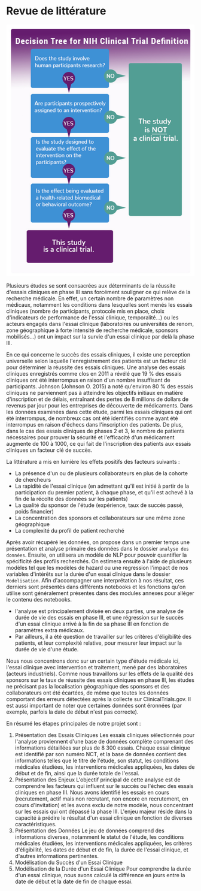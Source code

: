 # Revue de littérature
![image](../images/clinitrial.png)


Plusieurs études se sont consacrées aux déterminants de la réussite d'essais cliniques en phase III sans forcément souligner ce qui relève de la recherche médicale. En effet, un certain nombre de paramètres non médicaux, notamment les conditions dans lesquelles sont menés les essais cliniques (nombre de participants, protocole mis en place, choix d'indicateurs de performance de l'essai clinique, temporalité...) ou les acteurs engagés dans l'essai clinique (laboratoires ou universités de renom, zone géographique à forte intensité de recherche médicale, sponsors mobilisés...) ont un impact sur la survie d'un essai clinique par delà la phase III. 

En ce qui concerne le succès des essais cliniques, il existe une perception universelle selon laquelle l'enregistrement des patients est un facteur clé pour déterminer la réussite des essais cliniques. Une analyse des essais cliniques enregistrés comme clos en 2011 a révélé que 19 % des essais cliniques ont été interrompus en raison d'un nombre insuffisant de participants. Johnson (Johnson O. 2015) a noté qu'environ 80 % des essais cliniques ne parviennent pas à atteindre les objectifs initiaux en matière d'inscription et de délais, entraînant des pertes de 8 millions de dollars de revenus par jour pour les entreprises de découverte de médicaments. Dans les données examinées dans cette étude, parmi les essais cliniques qui ont été interrompus, de nombreux cas ont été identifiés comme ayant été interrompus en raison d'échecs dans l'inscription des patients. De plus, dans le cas des essais cliniques de phases 2 et 3, le nombre de patients nécessaires pour prouver la sécurité et l'efficacité d'un médicament augmente de 100 à 1000, ce qui fait de l'inscription des patients aux essais cliniques un facteur clé de succès.

La littérature a mis en lumière les effets positifs des facteurs suivants : 
- La présence d'un ou de plusieurs collaborateurs en plus de la cohorte de chercheurs
- La rapidité de l'essai clinique (en admettant qu'il est initié à partir de la participation du premier patient, à chaque phase, et qu'il est achevé à la fin de la récolte des données sur les patients)
- La qualité du sponsor de l'étude (expérience, taux de succès passé, poids financier)
- La concentration des sponsors et collaborateurs sur une même zone géographique
- La complexité du profil de patient recherché

Après avoir récupéré les données, on propose dans un premier temps une présentation et analyse primaire des données dans le dossier ``analyse des données``. Ensuite, on utilisera un modèle de NLP pour pouvoir quantifier la spécificité des profils recherchés. On estimera ensuite à l'aide de plusieurs modèles tel que les modèles de hazard ou une regression l'impact de nos variables d'intérêts sur la durée d'un essai clinique dans le dossier ``Modelisation``. Afin d'accompagner une interprétation à nos résultat, ces derniers sont présentés dans différents notebooks et les fonctions qu'on utilise sont généralement présentes dans des modules annexes pour alléger le contenu des notebooks.
  - l'analyse est principalement divisée en deux parties, une analyse de durée de vie des essais en phase III, et une régression sur le succès d'un essai clinique arrivé à la fin de sa phase III en fonction de paramètres extra médicaux.
  - Par ailleurs, il a été question de travailler sur les critères d'éligibilité des patients, et leur complexité relative, pour mesurer leur impact sur la durée de vie d'une étude. 

Nous nous concentrons donc sur un certain type d'étude médicale ici, l'essai clinique avec intervention et traitement, mené par des laboratoires (acteurs industriels). Comme nous travaillons sur les effets de la qualité des sponsors sur le taux de réussite des essais cliniques en phase III, les études ne précisant pas la localisation géographique des sponsors et des collaborateurs ont été écartées, de même que toutes les données comportant des erreurs détectées après la collecte sur ClinicalTrials.gov. Il est aussi important de noter que certaines données sont éronnées (par exemple, parfois la date de début n'est pas correcte).

En résumé les étapes principales de notre projet sont : 

1. Présentation des Essais Cliniques
Les essais cliniques sélectionnés pour l'analyse proviennent d'une base de données complète comprenant des informations détaillées sur plus de 8 300 essais. Chaque essai clinique est identifié par son numéro NCT, et la base de données contient des informations telles que le titre de l'étude, son statut, les conditions médicales étudiées, les interventions médicales appliquées, les dates de début et de fin, ainsi que la durée totale de l'essai.
2. Présentation des Enjeux
L'objectif principal de cette analyse est de comprendre les facteurs qui influent sur le succès ou l'échec des essais cliniques en phase III. Nous avons identifié les essais en cours (recrutement, actif mais non recrutant, non encore en recrutement, en cours d'invitation) et les avons exclu de notre modèle, nous concentrant sur les essais qui ont dépassé la phase III. L'enjeu majeur réside dans la capacité à prédire le résultat d'un essai clinique en fonction de diverses caractéristiques.
3. Présentation des Données
Le jeu de données comprend des informations diverses, notamment le statut de l'étude, les conditions médicales étudiées, les interventions médicales appliquées, les critères d'éligibilité, les dates de début et de fin, la durée de l'essai clinique, et d'autres informations pertinentes. 
4. Modélisation du Succès d'un Essai Clinique 
5. Modélisation de la Durée d'un Essai Clinique
Pour comprendre la durée d'un essai clinique, nous avons calculé la différence en jours entre la date de début et la date de fin de chaque essai.
